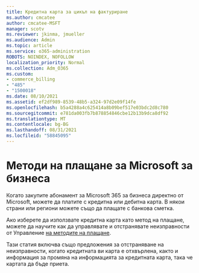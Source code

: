 ```yaml
---
title: Кредитна карта за цикъл на фактуриране
ms.author: cmcatee
author: cmcatee-MSFT
manager: scotv
ms.reviewer: jkinma, jmueller
ms.audience: Admin
ms.topic: article
ms.service: o365-administration
ROBOTS: NOINDEX, NOFOLLOW
localization_priority: Normal
ms.collection: Adm_O365
ms.custom:
- commerce_billing
- "485"
- "1500018"
ms.date: 08/10/2021
ms.assetid: ef2df989-8539-48b5-a324-97d2e09f14fe
ms.openlocfilehash: b5a4288a4c625414a8b09bef517e03bdc2d8c780
ms.sourcegitcommit: e781da003fb7b878854846cbe12b13b9dca8df92
ms.translationtype: MT
ms.contentlocale: bg-BG
ms.lasthandoff: 08/31/2021
ms.locfileid: "58845095"
---
```

# <a name="payment-methods-for-microsoft-for-business"></a>Методи на плащане за Microsoft за бизнеса

Когато закупите абонамент за Microsoft 365 за бизнеса директно от Microsoft, можете да платите с кредитна или дебитна карта. В някои страни или региони можете също да плащате с банкова сметка.
  
Ако изберете да използвате кредитна карта като метод на плащане, можете да научите как да управлявате и отстранявате неизправности от Управление [на методите на плащане](https://docs.microsoft.com/microsoft-365/commerce/billing-and-payments/manage-payment-methods).
  
Тази статия включва също предложения за отстраняване на неизправности, когато кредитната ви карта е отхвърлена, както и информация за промяна на информацията за кредитната карта, така че картата да бъде приета.
